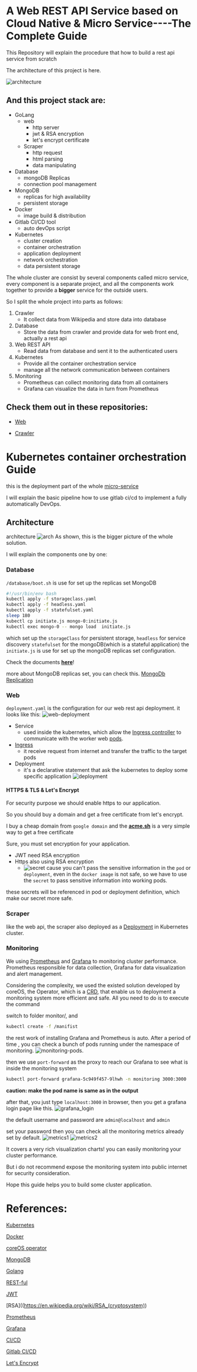 # A Web REST API Service based on Cloud Native & Micro Service----The Complete Guide

This Repository will explain the procedure that how to build a rest api service 
from scratch

The architecture of this project is here.

![architecture](images/architecture.png)

## And this project stack are:

- GoLang
  - web
    - http server
    - jwt & RSA encryption
    - let's encrypt certificate
  - Scraper
    - http request
    - html parsing
    - data manipulating
- Database
  - mongoDB Replicas
  - connection pool management
- MongoDB
  - replicas for high availability
  - persistent storage
- Docker
  - image build & distribution
- Gitlab CI/CD tool
  - auto devOps script
- Kubernetes
  - cluster creation
  - container orchestration
  - application deployment
  - network orchestration
  - data persistent storage

The whole cluster are consist by several components
 called micro service, every component is a 
 separate project, and all the components work 
 together to provide a **bigger** service for 
 the outside users.



So I split the whole project into parts as follows:

1. Crawler 
   - It collect data from Wikipedia and store data into database
2. Database
   - Store the data from crawler and provide data for web front end, actually a rest api
3. Web REST API
   - Read data from database and sent it to the authenticated users
4. Kubernetes
   - Provide all the container orchestration service
   - manage all the network communication between containers
5. Monitoring
   - Prometheus can collect monitoring data from all containers
   - Grafana can visualize the data in turn from Prometheus 


## Check them out in these repositories:

- [Web](https://gitlab.com/lyncode/webfront)

- [Crawler](https://gitlab.com/lyncode/WebScraper)

# Kubernetes container orchestration Guide

this is the deployment part of the whole [micro-service](https://gitlab.com/lyncode/devops)

I will explain the basic pipeline how to use gitlab ci/cd to implement a fully 
automatically DevOps.

## Architecture
architecture
![arch](images/bigger_architecture.png)
As shown, this is the bigger picture of the whole solution.

I will explain the components one by one:
### Database
``/database/boot.sh`` is use for set up the  replicas set MongoDB
```bash
#!/usr/bin/env bash
kubectl apply -f storageclass.yaml
kubectl apply -f headless.yaml
kubectl apply -f statefulset.yaml
sleep 180
kubectl cp initiate.js mongo-0:initiate.js
kubectl exec mongo-0 -- mongo load  initiate.js
```
which set up the `storageClass` for persistent storage, `headless` for service discovery
`statefulset` for the mongoDB(which is a stateful application)
the `initiate.js` is use for set up the mongoDB replicas set configuration.

Check the documents [**here**](database/README.md)!

more about MongoDB replicas set, you can check this.
[MongoDb Replication](https://docs.mongodb.com/manual/replication/)

### Web
``deployment.yaml`` is the configuration for our web rest api deployment.
it looks like this:
![web-deployment](images/web-deployment.png)
- Service
  - used inside the kubernetes, which allow 
  the [Ingress controller](https://kubernetes.io/docs/concepts/services-networking/ingress/) 
  to communicate with the worker 
  web [pods](https://kubernetes.io/docs/concepts/workloads/pods/pod/).
- [Ingress](https://kubernetes.io/docs/concepts/services-networking/ingress/)
  - it receive request from internet and transfer the traffic to the target pods
- Deployment
  - it's a declarative statement that ask the kubernetes to deploy some specific application
![deployment](images/web-ingress.png)

#### HTTPS & TLS & Let's Encrypt
For security purpose we should enable https to our application.

So you should buy a domain and get a free certificate from let's encrypt.

I buy a cheap domain from `google domain` and 
the [**acme.sh**](https://github.com/Neilpang/acme.sh)
 is a very simple way to get a free certificate
 
 Sure, you must set encryption for your application.
 - JWT need RSA encryption
 - Https also using RSA encryption
   - ![secret](images/secret.png)
 cause you can't pass the sensitive information in the `pod` or `deployment`, even in
 the `docker image` is not safe, so we have to use the `secret` to pass sensitive information 
 into working pods.
 
 these secrets will be referenced in pod or deployment definition, which make our secret more safe.
 

### Scraper
like the web api, the scraper also deployed as 
a [Deployment](https://kubernetes.io/docs/concepts/workloads/controllers/deployment/) 
in Kubernetes cluster.

### Monitoring

We using [Prometheus](https://prometheus.io/) 
and [Grafana](https://grafana.com/) to monitoring 
cluster performance. Prometheus responsible for data collection, Grafana
for data visualization and alert management.

Considering the complexity, we used the existed solution developed by coreOS, the Operator,
which is a [CRD](https://kubernetes.io/docs/concepts/extend-kubernetes/api-extension/custom-resources/),
that enable us to deployment a monitoring system more efficient and safe.
All you need to do is to execute the command

switch to folder monitor/, and 
```bash
kubectl create -f /manifist
```
the rest work of installing Grafana and Prometheus is auto. After a period of time ,
you can check a bunch of pods running under the namespace of monitoring.
![monitoring-pods](images/monitoring_pods.png).

then we use ``port-forward`` as the proxy to reach our Grafana to see what is inside the monitoring system
```bash
kubectl port-forward grafana-5c949f457-9lhwh -n monitoring 3000:3000
```
**caution: make the pod name is same as in the output**

after that, you just type ``localhost:3000`` in browser, then you get a grafana login page like this.
![grafana_login](images/grafana_loginpng.png)

the default username and password are `admin@localhost` and `admin`

set your password then you can check all the monitoring metrics already set by default.
![metrics1](images/grafana_metrics1.png)
![metrics2](images/grafana_metrics2.png)

It covers a very rich visualization charts! you can easily monitoring your cluster performance.


But i do not recommend expose the monitoring system into public internet for security consideration.

Hope this guide helps you to build some cluster application.

# References:
[Kubernetes](https://kubernetes.io/)

[Docker](https://www.docker.com/)

[coreOS operator](https://coreos.com/operators/)

[MongoDB](https://www.mongodb.com/)

[Golang](https://golang.org/)

[REST-ful](https://martinfowler.com/articles/enterpriseREST.html)

[JWT](https://jwt.io/)

[RSA]((https://en.wikipedia.org/wiki/RSA_(cryptosystem))

[Prometheus](https://prometheus.io/)

[Grafana](https://grafana.com/)

[CI/CD](https://en.wikipedia.org/wiki/CI/CD)

[Gitlab CI/CD](https://docs.gitlab.com/ee/ci/)

[Let's Encrypt](https://letsencrypt.org/)


